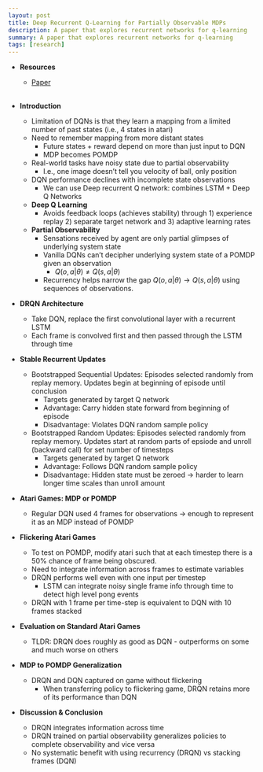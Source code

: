 ```yaml
---
layout: post
title: Deep Recurrent Q-Learning for Partially Observable MDPs
description: A paper that explores recurrent networks for q-learning
summary: A paper that explores recurrent networks for q-learning
tags: [research]
---
```


* **Resources**
    - [Paper](https://arxiv.org/abs/1507.06527)
<br><br/>

* **Introduction**  
  * Limitation of DQNs is that they learn a mapping from a limited number of past states (i.e., 4 states in atari)  
  * Need to remember mapping from more distant states  
    * Future states + reward depend on more than just input to DQN  
    * MDP becomes POMDP  
  * Real-world tasks have noisy state due to partial observability  
    * I.e., one image doesn’t tell you velocity of ball, only position  
  * DQN performance declines with incomplete state observations  
    * We can use Deep recurrent Q network: combines LSTM + Deep Q Networks  
  * **Deep Q Learning**  
    * Avoids feedback loops (achieves stability) through 1) experience replay 2) separate target network and 3) adaptive learning rates  
  * **Partial Observability**  
    * Sensations received by agent are only partial glimpses of underlying system state  
    * Vanilla DQNs can’t decipher underlying system state of a POMDP given an observation  
      * $Q(o, a \vert \theta) \neq Q(s, a \vert \theta)$  
    * Recurrency helps narrow the gap $Q(o, a \vert \theta) \rightarrow Q(s, a \vert \theta)$ using sequences of observations.  
* **DRQN Architecture**  
  * Take DQN, replace the first convolutional layer with a recurrent LSTM  
  * Each frame is convolved first and then passed through the LSTM through time  
* **Stable Recurrent Updates**  
  * Bootstrapped Sequential Updates: Episodes selected randomly from replay memory. Updates begin at beginning of episode until conclusion  
    * Targets generated by target Q network  
    * Advantage: Carry hidden state forward from beginning of episode  
    * Disadvantage: Violates DQN random sample policy  
  * Bootstrapped Random Updates: Episodes selected randomly from replay memory. Updates start at random parts of epsiode and unroll (backward call) for set number of timesteps  
    * Targets generated by target Q network  
    * Advantage: Follows DQN random sample policy  
    * Disadvantage: Hidden state must be zeroed  → harder to learn longer time scales than unroll amount  
* **Atari Games: MDP or POMDP**  
  * Regular DQN used 4 frames for observations → enough to represent it as an MDP instead of POMDP  
* **Flickering Atari Games**  
  * To test on POMDP, modify atari such that at each timestep there is a 50% chance of frame being obscured.  
  * Need to integrate information across frames to estimate variables  
  * DRQN performs well even with one input per timestep   
    * LSTM can integrate noisy single frame info through time to detect high level pong events  
  * DRQN with 1 frame per time-step is equivalent to DQN with 10 frames stacked  
* **Evaluation on Standard Atari Games**  
  * TLDR: DRQN does roughly as good as DQN - outperforms on some and much worse on others  
* **MDP to POMDP Generalization**  
  * DRQN and DQN captured on game without flickering  
    * When transferring policy to flickering game, DRQN retains more of its performance than DQN  
* **Discussion & Conclusion**  
  * DRQN integrates information across time  
  * DRQN trained on partial observability generalizes policies to complete observability and vice versa  
  * No systematic benefit with using recurrency (DRQN) vs stacking frames (DQN) 